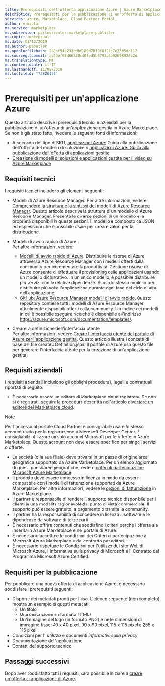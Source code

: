 ```yaml
---
title: Prerequisiti dell'offerta applicazione Azure | Azure Marketplace
description: Prerequisiti per la pubblicazione di un'offerta di applicazione Azure in Azure Marketplace.
services: Azure, Marketplace, Cloud Partner Portal,
author: v-miclar
ms.service: marketplace
ms.subservice: partnercenter-marketplace-publisher
ms.topic: conceptual
ms.date: 03/13/2019
ms.author: pabutler
ms.openlocfilehash: 261af94e233bdb6189d7819f8f28c7e23b5dd112
ms.sourcegitcommit: ac56ef07d86328c40fed5b5792a6a02698926c2d
ms.translationtype: MT
ms.contentlocale: it-IT
ms.lasthandoff: 11/08/2019
ms.locfileid: "73826150"
---
```

# <a name="azure-application-prerequisites"></a>Prerequisiti per un'applicazione Azure

Questo articolo descrive i prerequisiti tecnici e aziendali per la pubblicazione di un'offerta di un'applicazione gestita in Azure Marketplace.  Se non è già stato fatto, rivedere le seguenti fonti di informazioni:
- A seconda del tipo di SKU, [applicazioni Azure:](../../marketplace-solution-templates.md) Guida alla pubblicazione dell'offerta del modello di soluzione o [applicazioni Azure: Guida alla pubblicazione dell'offerta](../../marketplace-managed-apps.md) di applicazioni gestite
- [Creazione di modelli di soluzioni e applicazioni gestite per il video su Azure Marketplace](https://channel9.msdn.com/Events/Build/2018/BRK3603)


## <a name="technical-requirements"></a>Requisiti tecnici

I requisiti tecnici includono gli elementi seguenti:

*   Modelli di Azure Resource Manager. Per altre informazioni, vedere [Comprendere la struttura e la sintassi dei modelli di Azure Resource Manager](https://docs.microsoft.com/azure/azure-resource-manager/resource-group-authoring-templates). Questo articolo descrive la struttura di un modello di Azure Resource Manager. Presenta le diverse sezioni di un modello e le proprietà disponibili in queste sezioni. Il modello è composto da JSON ed espressioni che è possibile usare per creare valori per la distribuzione. 
* Modelli di avvio rapido di Azure.<br> Per altre informazioni, vedere:

  * [Modelli di avvio rapido di Azure](https://azure.microsoft.com/documentation/templates/). Distribuire le risorse di Azure attraverso Azure Resource Manager con i modelli offerti dalla community per incrementare la produttività. Gestione risorse di Azure consente di effettuare il provisioning delle applicazioni usando un modello dichiarativo. In un unico modello, è possibile distribuire più servizi con le relative dipendenze. Si usa lo stesso modello per distribuire più volte l'applicazione durante ogni fase del ciclo di vita dell'applicazione.
  * [GitHub: Azure Resource Manager modelli di avvio rapido](https://github.com/azure/azure-quickstart-templates). Questo repository contiene tutti i modelli di Azure Resource Manager attualmente disponibili offerti dalla community. Un indice dei modelli in cui è possibile eseguire ricerche è disponibile all'indirizzo https://azure.microsoft.com/documentation/templates/.
* Creare la definizione dell'interfaccia utente<br>
Per altre informazioni, vedere [Creare l'interfaccia utente del portale di Azure per l'applicazione gestita](https://docs.microsoft.com/azure/azure-resource-manager/managed-application-createuidefinition-overview). Questo articolo illustra i concetti di base del file createUiDefinition.json. Il portale di Azure usa questo file per generare l'interfaccia utente per la creazione di un'applicazione gestita.


## <a name="business-requirements"></a>Requisiti aziendali

I requisiti aziendali includono gli obblighi procedurali, legali e contrattuali riportati di seguito:

* È necessario essere un editore di Marketplace cloud registrato. Se non si è registrati, seguire la procedura descritta nell'articolo [diventare un editore del Marketplace cloud](https://docs.microsoft.com/azure/marketplace/become-publisher
).

>[!NOTE]
>Per l'accesso al portale Cloud Partner è consigliabile usare lo stesso account usato per la registrazione a Microsoft Developer Center. È consigliabile utilizzare un solo account Microsoft per le offerte in Azure Marketplace. Questo account non deve essere specifico per singoli servizi o offerte.

* La società (o la sua filiale) deve trovarsi in un paese di origine/area geografica supportato da Azure Marketplace. Per un elenco aggiornato di questi paesi/aree geografiche, vedere [criteri di partecipazione Microsoft Azure Marketplace](https://azure.microsoft.com/support/legal/marketplace/participation-policies/).
* Il prodotto deve essere concesso in licenza in modo da essere compatibile con i modelli di fatturazione supportati da Azure Marketplace. Per altre informazioni, vedere le [opzioni di fatturazione](https://docs.microsoft.com/azure/marketplace/marketplace-commercial-transaction-capabilities-and-considerations) in Azure Marketplace.
* Il partner è responsabile di rendere il supporto tecnico disponibile per i clienti in una modalità ragionevole dal punto di vista commerciale. Il supporto può essere gratuito, a pagamento o tramite la community.
* Il partner ha la responsabilità di concedere in licenza il software e le dipendenze da software di terze parti.
* È necessario offrire contenuti che soddisfino i criteri perché l'offerta sia inserita in Azure Marketplace e nel portale di Azure.
* È necessario accettare le condizioni dei Criteri di partecipazione a Microsoft Azure Marketplace e del contratto per editori.
* È necessario rispettare le Condizioni per l'utilizzo del sito Web di Microsoft Azure, l'Informativa sulla privacy di Microsoft e il Contratto del Programma Microsoft Azure Certified.


## <a name="publishing-requirements"></a>Requisiti per la pubblicazione

Per pubblicare una nuova offerta di applicazione Azure, è necessario soddisfare i prerequisiti seguenti:

* Disporre dei metadati pronti per l'uso. L'elenco seguente (non completo) mostra un esempio di questi metadati:
  * Un titolo
  * Una descrizione (in formato HTML)
  * Un'immagine del logo (in formato PNG) e nelle dimensioni di immagine fisse: 40 x 40 pixel, 90 x 90 pixel, 115 x 115 pixel e 255 x 115 pixel.
* Condizioni per l' *utilizzo* e documenti *informativi sulla privacy*
* Documentazione dell'applicazione
* Contatti del supporto tecnico


## <a name="next-steps"></a>Passaggi successivi

Dopo aver soddisfatto tutti i requisiti, sarà possibile iniziare a [creare un'offerta di applicazione di Azure](./cpp-create-offer.md). 
 
